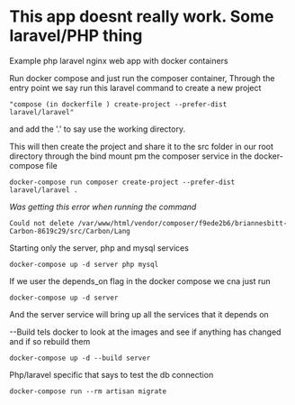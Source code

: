 # This app doesnt really work. Some laravel/PHP thing 

Example php laravel nginx web app with docker containers

Run docker compose and just run the composer container, 
Through the entry point we say run this laravel command to create a new project

    "compose (in dockerfile ) create-project --prefer-dist laravel/laravel"

and add the '.' to say use the working directory.  

This will then create the project and share it to the src folder in our root directory through the bind mount pm the composer service in the docker-compose file


    docker-compose run composer create-project --prefer-dist laravel/laravel .

*Was getting this error when running the command* 
    
    Could not delete /var/www/html/vendor/composer/f9ede2b6/briannesbitt-Carbon-8619c29/src/Carbon/Lang


Starting only the server, php and mysql services

    docker-compose up -d server php mysql

If we user the depends_on flag in the docker compose we cna just run

    docker-compose up -d server

And the server service will bring up all the services that it depends on

--Build tels docker to look at the images and see if anything has changed and if so rebuild them
    
    docker-compose up -d --build server

Php/laravel specific that says to test the db connection 

    docker-compose run --rm artisan migrate